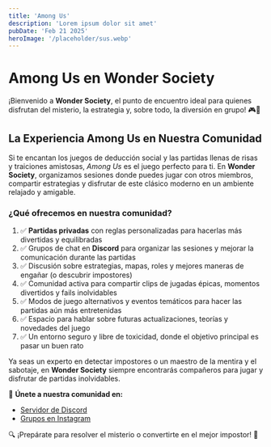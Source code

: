 ```yaml
---
title: 'Among Us'
description: 'Lorem ipsum dolor sit amet'
pubDate: 'Feb 21 2025'
heroImage: '/placeholder/sus.webp'
---
```


# Among Us en Wonder Society

¡Bienvenido a **Wonder Society**, el punto de encuentro ideal para quienes disfrutan del misterio, la estrategia y, sobre todo, la diversión en grupo! 🎮🚀

## La Experiencia Among Us en Nuestra Comunidad

Si te encantan los juegos de deducción social y las partidas llenas de risas y traiciones amistosas, *Among Us* es el juego perfecto para ti. En **Wonder Society**, organizamos sesiones donde puedes jugar con otros miembros, compartir estrategias y disfrutar de este clásico moderno en un ambiente relajado y amigable.

### ¿Qué ofrecemos en nuestra comunidad?
1. ✅ **Partidas privadas** con reglas personalizadas para hacerlas más divertidas y equilibradas
2. ✅ Grupos de chat en **Discord** para organizar las sesiones y mejorar la comunicación durante las partidas
3. ✅ Discusión sobre estrategias, mapas, roles y mejores maneras de engañar (o descubrir impostores)
4. ✅ Comunidad activa para compartir clips de jugadas épicas, momentos divertidos y fails inolvidables
5. ✅ Modos de juego alternativos y eventos temáticos para hacer las partidas aún más entretenidas
6. ✅ Espacio para hablar sobre futuras actualizaciones, teorías y novedades del juego
7. ✅ Un entorno seguro y libre de toxicidad, donde el objetivo principal es pasar un buen rato

Ya seas un experto en detectar impostores o un maestro de la mentira y el sabotaje, en **Wonder Society** siempre encontrarás compañeros para jugar y disfrutar de partidas inolvidables.

💬 **Únete a nuestra comunidad en:**
- [Servidor de Discord](https://discord.gg/DkfAAVE5)
- [Grupos en Instagram](https://www.instagram.com/)

🔍 ¡Prepárate para resolver el misterio o convertirte en el mejor impostor! 🚀